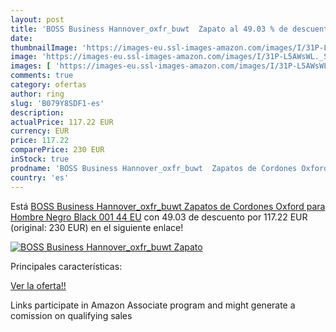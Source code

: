 ```yaml
---
layout: post
title: 'BOSS Business Hannover_oxfr_buwt  Zapato al 49.03 % de descuento'
date: 
thumbnailImage: 'https://images-eu.ssl-images-amazon.com/images/I/31P-L5AWsWL._SL200_.jpg'
image: 'https://images-eu.ssl-images-amazon.com/images/I/31P-L5AWsWL._SL200_.jpg'
images: [ 'https://images-eu.ssl-images-amazon.com/images/I/31P-L5AWsWL._SL200_.jpg' ]
comments: true
category: ofertas
author: ring
slug: 'B079Y8SDF1-es'
description:
actualPrice: 117.22 EUR
currency: EUR
price: 117.22
comparePrice: 230 EUR
inStock: true
prodname: 'BOSS Business Hannover_oxfr_buwt  Zapatos de Cordones Oxford para Hombre  Negro  Black 001   44 EU'
country: 'es'
---
```


Está [BOSS Business Hannover_oxfr_buwt  Zapatos de Cordones Oxford para Hombre  Negro  Black 001   44 EU](https://www.amazon.es/dp/B079Y8SDF1/?tag=tolees-21) con 49.03 de descuento por 117.22 EUR (original: 230 EUR) en el siguiente enlace!

[![BOSS Business Hannover_oxfr_buwt  Zapato](https://images-eu.ssl-images-amazon.com/images/I/31P-L5AWsWL._SL200_.jpg)](https://www.amazon.es/dp/B079Y8SDF1/?tag=tolees-21)

Principales características:


[Ver la oferta!!](https://www.amazon.es/dp/B079Y8SDF1/?tag=tolees-21)

Links participate in Amazon Associate program and might generate a comission on qualifying sales


